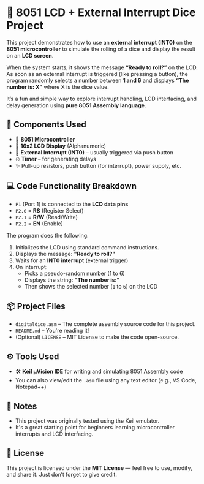 
# 🎲 8051 LCD + External Interrupt Dice Project

This project demonstrates how to use an **external interrupt (INT0)** on the **8051 microcontroller** to simulate the rolling of a dice and display the result on an **LCD screen**.

When the system starts, it shows the message **“Ready to roll?”** on the LCD. As soon as an external interrupt is triggered (like pressing a button), the program randomly selects a number between **1 and 6** and displays **“The number is: X”** where X is the dice value.

It’s a fun and simple way to explore interrupt handling, LCD interfacing, and delay generation using **pure 8051 Assembly language**.

## 🧩 Components Used

- 🧠 **8051 Microcontroller**  
- 💬 **16x2 LCD Display** (Alphanumeric)
- 🚨 **External Interrupt (INT0)** – usually triggered via push button
- ⏲ **Timer** – for generating delays
- ✨ Pull-up resistors, push button (for interrupt), power supply, etc.

## 💻 Code Functionality Breakdown

- `P1` (Port 1) is connected to the **LCD data pins**
- `P2.0` = **RS** (Register Select)  
- `P2.1` = **R/W** (Read/Write)  
- `P2.2` = **EN** (Enable)

The program does the following:
1. Initializes the LCD using standard command instructions.
2. Displays the message: **"Ready to roll?"**
3. Waits for an **INT0 interrupt** (external trigger)
4. On interrupt:
   - Picks a pseudo-random number (1 to 6)
   - Displays the string: **"The number is:"**
   - Then shows the selected number (`1` to `6`) on the LCD
     
## 📦 Project Files

- `digitaldice.asm` – The complete assembly source code for this project.
- `README.md` – You're reading it!
- (Optional) `LICENSE` – MIT License to make the code open-source.

## ⚙️ Tools Used

- 🛠️ **Keil µVision IDE** for writing and simulating 8051 Assembly code  
- You can also view/edit the `.asm` file using any text editor (e.g., VS Code, Notepad++)
  
## 📌 Notes

- This project was originally tested using the Keil emulator.  
- It's a great starting point for beginners learning microcontroller interrupts and LCD interfacing.

## 📜 License

This project is licensed under the **MIT License** — feel free to use, modify, and share it. Just don’t forget to give credit. 
